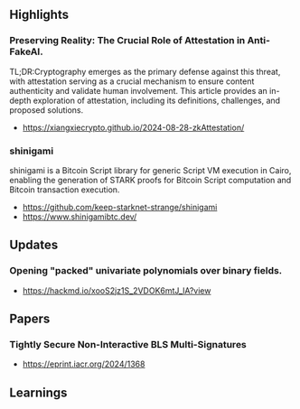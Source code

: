 ## Highlights

### Preserving Reality: The Crucial Role of Attestation in Anti-FakeAI.
TL;DR:Cryptography emerges as the primary defense against this threat, with attestation serving as a crucial mechanism to ensure content authenticity and validate human involvement. This article provides an in-depth exploration of attestation, including its definitions, challenges, and proposed solutions.
- <https://xiangxiecrypto.github.io/2024-08-28-zkAttestation/>

### shinigami
shinigami is a Bitcoin Script library for generic Script VM execution in Cairo, enabling the generation of STARK proofs for Bitcoin Script computation and Bitcoin transaction execution.
- <https://github.com/keep-starknet-strange/shinigami>
- <https://www.shinigamibtc.dev/>

## Updates
### Opening "packed" univariate polynomials over binary fields.
- <https://hackmd.io/xooS2jz1S_2VDOK6mtJ_lA?view>

## Papers
### Tightly Secure Non-Interactive BLS Multi-Signatures
- <https://eprint.iacr.org/2024/1368>

## Learnings
